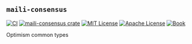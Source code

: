 ## `maili-consensus`

<a href="https://github.com/op-rs/maili/actions/workflows/ci.yml"><img src="https://github.com/op-rs/maili/actions/workflows/ci.yml/badge.svg?label=ci" alt="CI"></a>
<a href="https://crates.io/crates/maili-consensus"><img src="https://img.shields.io/crates/v/maili-consensus.svg" alt="maili-consensus crate"></a>
<a href="https://github.com/op-rs/maili/blob/main/LICENSE-MIT"><img src="https://img.shields.io/badge/License-MIT-d1d1f6.svg?label=license&labelColor=2a2f35" alt="MIT License"></a>
<a href="https://github.com/op-rs/maili/blob/main/LICENSE-APACHE"><img src="https://img.shields.io/badge/License-APACHE-d1d1f6.svg?label=license&labelColor=2a2f35" alt="Apache License"></a>
<a href="https://op-rs.github.io/maili"><img src="https://img.shields.io/badge/Book-854a15?logo=mdBook&labelColor=2a2f35" alt="Book"></a>


Optimism common types
